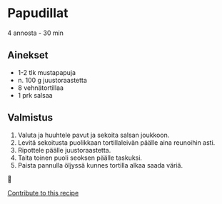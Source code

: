 # Papudillat
4 annosta - 30 min

## Ainekset
- 1-2 tlk mustapapuja
- n. 100 g juustoraastetta
- 8 vehnätortillaa
- 1 prk salsaa

## Valmistus
1. Valuta ja huuhtele pavut ja sekoita salsan joukkoon.
2. Levitä sekoitusta puolikkaan tortillaleivän päälle aina reunoihin asti.
3. Ripottele päälle juustoraastetta.
4. Taita toinen puoli seoksen päälle taskuksi.
5. Paista pannulla öljyssä kunnes tortilla alkaa saada väriä.

🥛


[Contribute to this recipe](https://github.com/sjaks/cookbook/edit/master/recipe/recipe/papudillat.md)